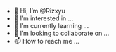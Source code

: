 - 👋 Hi, I’m @Rizxyu
- 👀 I’m interested in ...
- 🌱 I’m currently learning ...
- 💞️ I’m looking to collaborate on ...
- 📫 How to reach me ...

<!---
Rizxyu/Rizxyu is a ✨ special ✨ repository because its `README.md` (this file) appears on your GitHub profile.
You can click the Preview link to take a look at your changes.
--->
